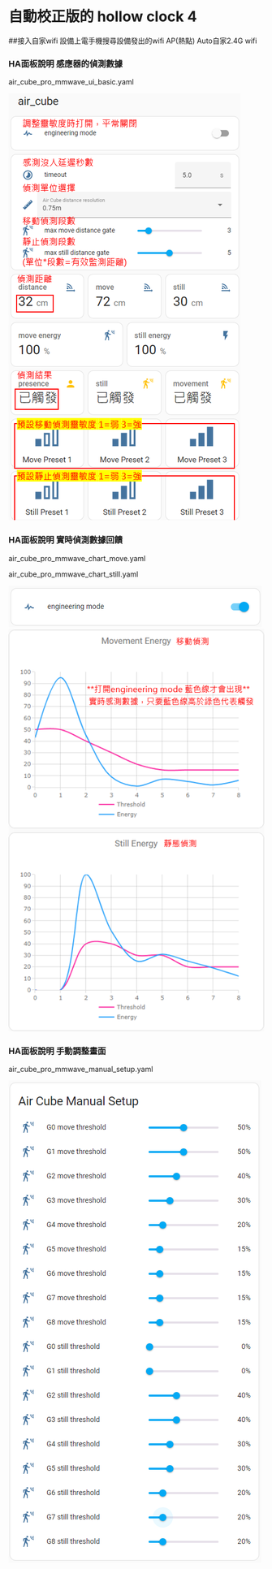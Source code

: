 # 自動校正版的 hollow clock 4
##接入自家wifi
  設備上電手機搜尋設備發出的wifi AP(熱點) Auto自家2.4G wifi

### HA面板說明 感應器的偵測數據
air_cube_pro_mmwave_ui_basic.yaml

![080744](/air_cube_pro/080744.png)


### HA面板說明 實時偵測數據回饋

air_cube_pro_mmwave_chart_move.yaml

air_cube_pro_mmwave_chart_still.yaml

![083817](/air_cube_pro/083817.png)
![081733](/air_cube_pro/081733.png)


### HA面板說明 手動調整畫面

air_cube_pro_mmwave_manual_setup.yaml

![084944](/air_cube_pro/084944.png)


